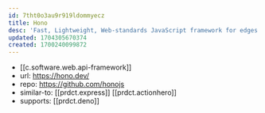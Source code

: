 ```yaml
---
id: 7tht0o3au9r919ldommyecz
title: Hono
desc: 'Fast, Lightweight, Web-standards JavaScript framework for edges. Runs on any JavaScript runtime.'
updated: 1704305670374
created: 1700240099872
---
```


- [[c.software.web.api-framework]]
- url: https://hono.dev/
- repo: https://github.com/honojs
- similar-to: [[prdct.express]] [[prdct.actionhero]]
- supports: [[prdct.deno]]